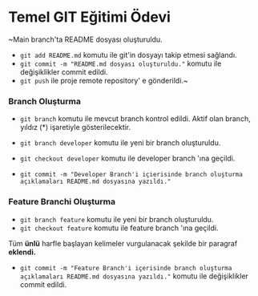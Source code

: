 # Temel GIT Eğitimi Ödevi 
~Main branch'ta README dosyası oluşturuldu.
- `git add README.md` komutu ile git'in dosyayı takip etmesi sağlandı.
- `git commit -m "README.md dosyası oluşturuldu."` komutu ile değişiklikler commit edildi.
- `git push` ile proje remote repository' e gönderildi.~

### Branch Oluşturma
- `git branch` komutu ile mevcut branch kontrol edildi.
Aktif olan branch, yıldız (*) işaretiyle gösterilecektir.

- `git branch developer` komutu ile yeni bir branch oluşturuldu.
- `git checkout developer` komutu ile developer branch 'ına geçildi.
- `git commit -m "Developer Branch'i içierisinde branch oluşturma açıklamaları README.md dosyasına yazıldı."`

### Feature Branchi Oluşturma

- `git branch feature` komutu ile yeni bir branch oluşturuldu.
- `git checkout feature` komutu ile feature branch 'ına geçildi.

Tüm **ünlü** harfle başlayan kelimeler vurgulanacak şekilde bir paragraf **eklendi.**

- `git commit -m "Feature Branch'i içerisinde branch oluşturma açıklamaları README.md dosyasına yazıldı."` komutu ile değişiklikler commit edildi.

